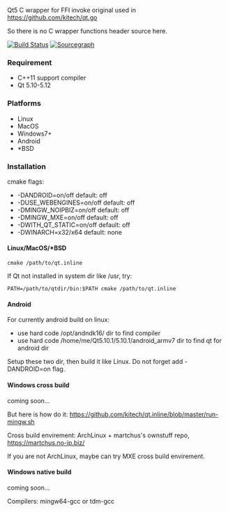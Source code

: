 
Qt5 C wrapper for FFI invoke original used in https://github.com/kitech/qt.go

So there is no C wrapper functions header source here.

[![Build Status](https://travis-ci.org/kitech/qt.inline.svg?branch=master)](https://travis-ci.org/kitech/qt.inline)
[![Sourcegraph](https://sourcegraph.com/github.com/kitech/qt.inline/-/badge.svg)](https://sourcegraph.com/github.com/kitech/qt.inline?badge)

### Requirement

* C++11 support compiler
* Qt 5.10-5.12

### Platforms

* Linux
* MacOS
* Windows7+
* Android
* \*BSD

### Installation

cmake flags:
* -DANDROID=on/off default: off
* -DUSE_WEBENGINES=on/off default: off
* -DMINGW_NOIPBIZ=on/off default: off
* -DMINGW_MXE=on/off default: off
* -DWITH_QT_STATIC=on/off default: off
* -DWINARCH=x32/x64 default: none

#### Linux/MacOS/\*BSD

    cmake /path/to/qt.inline

If Qt not installed in system dir like /usr, try:

    PATH=/path/to/qtdir/bin:$PATH cmake /path/to/qt.inline
    
#### Android

For currently android build on linux: 
* use hard code /opt/andndk16/ dir to find compiler
* use hard code /home/me/Qt5.10.1/5.10.1/android_armv7 dir to find qt for android dir

Setup these two dir, then build it like Linux. Do not forget add -DANDROID=on flag.

#### Windows cross build

coming soon...

But here is how do it: https://github.com/kitech/qt.inline/blob/master/run-mingw.sh

Cross build envirement: ArchLinux + martchus's ownstuff repo, https://martchus.no-ip.biz/

If you are not ArchLinux, maybe can try MXE cross build envirement.

#### Windows native build

coming soon...

Compilers: mingw64-gcc or tdm-gcc


